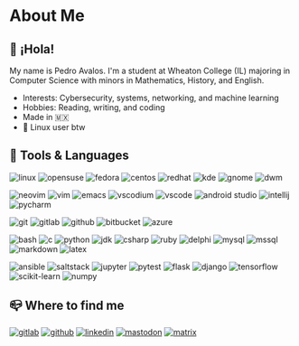 # About Me

## 👋 ¡Hola!

My name is Pedro Avalos. I'm a student at Wheaton College (IL) majoring
in Computer Science with minors in Mathematics, History, and English.

- Interests: Cybersecurity, systems, networking, and machine learning
- Hobbies: Reading, writing, and coding
- Made in 🇲🇽
- 🐧 Linux user btw

## 🚀 Tools & Languages

![linux](https://img.shields.io/badge/Linux-333238?logo=linux)
![opensuse](https://img.shields.io/badge/OpenSUSE-333238?logo=opensuse)
![fedora](https://img.shields.io/badge/Fedora-333238?logo=fedora)
![centos](https://img.shields.io/badge/CentOS-333238?logo=centos)
![redhat](https://img.shields.io/badge/Red_Hat-333238?logo=redhat&logoColor=EE0000)
![kde](https://img.shields.io/badge/KDE-333238?logo=kde)
![gnome](https://img.shields.io/badge/Gnome-333238?logo=gnome)
![dwm](https://img.shields.io/badge/dwm-333238?logo=dwm&logoColor=1177AA)

![neovim](https://img.shields.io/badge/Neovim-333238?logo=neovim)
![vim](https://img.shields.io/badge/Vim-333238?logo=vim&logoColor=019733)
![emacs](https://img.shields.io/badge/Emacs-333238?logo=gnuemacs)
![vscodium](https://img.shields.io/badge/VSCodium-333238?logo=vscodium)
![vscode](https://img.shields.io/badge/VS_Code-333238?logo=visualstudiocode&logoColor=007ACC)
![android studio](https://img.shields.io/badge/Android_Studio-333238?logo=androidstudio)
![intellij](https://img.shields.io/badge/IntelliJ_Idea-333238?logo=intellijidea)
![pycharm](https://img.shields.io/badge/PyCharm-333238?logo=pycharm)

![git](https://img.shields.io/badge/Git-333238?logo=git)
![gitlab](https://img.shields.io/badge/GitLab-333238?logo=gitlab)
![github](https://img.shields.io/badge/GitHub-333238?logo=github)
![bitbucket](https://img.shields.io/badge/BitBucket-333238?logo=bitbucket&logoColor=0052CC)
![azure](https://img.shields.io/badge/Azure-333238?logo=azuredevops&logoColor=0078D7)

![bash](https://img.shields.io/badge/Bash-333238?logo=gnubash)
![c](https://img.shields.io/badge/C-333238?logo=c)
![python](https://img.shields.io/badge/Python-333238?logo=python)
![jdk](https://img.shields.io/badge/OpenJDK-333238?logo=openjdk)
![csharp](https://img.shields.io/badge/C%23-333238?logo=csharp)
![ruby](https://img.shields.io/badge/Ruby-333238?logo=ruby&logoColor=CC342D)
![delphi](https://img.shields.io/badge/Delphi-333238?logo=delphi&logoColor=EE1F35)
![mysql](https://img.shields.io/badge/MySQL-333238?logo=mysql)
![mssql](https://img.shields.io/badge/MSSQL-333238?logo=microsoftsqlserver&logoColor=CC2927)
![markdown](https://img.shields.io/badge/Markdown-333238?logo=markdown)
![latex](https://img.shields.io/badge/LaTeX-333238?logo=latex&logoColor=008080)

![ansible](https://img.shields.io/badge/Ansible-333238?logo=ansible&logoColor=EE0000)
![saltstack](https://img.shields.io/badge/SaltStack-333238?logo=saltproject)
![jupyter](https://img.shields.io/badge/Jupyter-333238?logo=jupyter)
![pytest](https://img.shields.io/badge/pytest-333238?logo=pytest)
![flask](https://img.shields.io/badge/flask-333238?logo=flask)
![django](https://img.shields.io/badge/django-333238?logo=django)
![tensorflow](https://img.shields.io/badge/TensorFlow-333238?logo=tensorflow)
![scikit-learn](https://img.shields.io/badge/scikit--learn-333238?logo=scikitlearn)
![numpy](https://img.shields.io/badge/numpy-333238?logo=numpy)

## 📪 Where to find me

[![gitlab](https://img.shields.io/badge/pedro--avalos-333238?style=social&logo=gitlab)](https://gitlab.com/pedro-avalos)
[![github](https://img.shields.io/badge/pedro--avalos-333238?style=social&logo=github)](https://github.com/pedro-avalos)
[![linkedin](https://img.shields.io/badge/pedro--avalos-333238?style=social&logo=linkedin)](https://linkedin.com/in/pedro-avalos)
[![mastodon](https://img.shields.io/badge/@pavalos@mastodon.social-333238?style=social&logo=mastodon)](https://mastodon.social/@pavalos)
[![matrix](https://img.shields.io/badge/@pavalos:matrix.org-333238?style=social&logo=matrix)](https://matrix.to/#/@pavalos:matrix.org)